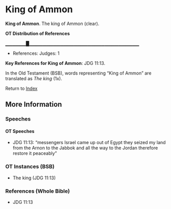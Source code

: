 # King of Ammon
**King of Ammon**. 
The king of Ammon (clear). 


**OT Distribution of References**

▁▁▁▁▁▁█▁▁▁▁▁▁▁▁▁▁▁▁▁▁▁▁▁▁▁▁▁▁▁▁▁▁▁▁▁▁▁▁
* References: Judges: 1



**Key References for King of Ammon**: 
JDG 11:13. 


In the Old Testament (BSB), words representing “King of Ammon” are translated as 
*The king* (1x). 




Return to [Index](00-Index.md)

## More Information

### Speeches

#### OT Speeches

* JDG 11:13: “messengers Israel came up out of Egypt they seized my land from the Arnon to the Jabbok and all the way to the Jordan therefore restore it peaceably”

### OT Instances (BSB)

* The king (JDG 11:13)



### References (Whole Bible)

* JDG 11:13



